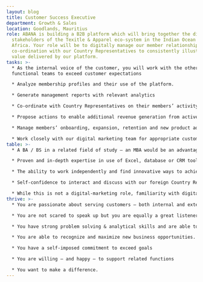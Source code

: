 ```yaml
---
layout: blog
title: Customer Success Executive
department: Growth & Sales
location: Goodlands, Mauritius
role: ABANA is building a B2B platform which will bring together the diverse
  stakeholders of the Texitle & Apparel eco-system in the Indian Ocean and
  Africa. Your role will be to digitally manage our member relationships in
  co-ordination with our Country Representatives to consistently illustrate the
  value delivered by our platform.
tasks: >-
  * As the internal voice of the customer, you will work with the other
  functional teams to exceed customer expectations

  * Analyze membership profiles and their use of the platform.

  * Generate management reports with relevant analytics

  * Co-ordinate with Country Representatives on their members’ activity.

  * Propose actions to enable additional revenue generation from active members including new platform functionalities.

  * Manage members’ onboarding, expansion, retention and new product adoption.

  * Work closely with our digital marketing team for appropriate customer communication.
table: >-
  * A BA / BS in a related field of study – an MBA would be an advantage.

  * Proven and in-depth expertise in use of Excel, database or CRM tools.

  * The ability to work independently and find innovative ways to achieve objectives.

  * Self-confidence to interact and discuss with our foreign Country Representatives.

  * While this is not a digital-marketing role, familiarity with digital marketing tools and methodologies would be useful.
thrive: >-
  * You are passionate about serving customers – both internal and external.

  * You are not scared to speak up but you are equally a great listener

  * You have strong problem solving & analytical skills and are able to bring solutions that deliver real business value.

  * You are able to recognize and maximize new business opportunities.

  * You have a self-imposed commitment to exceed goals

  * You are willing – and happy – to support related functions

  * You want to make a difference.
---
```

